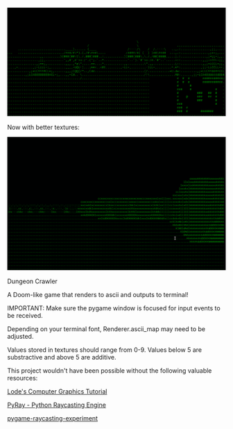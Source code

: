 ![Crawler preview](preview.gif)

Now with better textures:

![Crawler preview 2](preview2.gif)


Dungeon Crawler

A Doom-like game that renders to ascii and outputs to terminal!




IMPORTANT:
Make sure the pygame window is focused for input events to be received.

Depending on your terminal font, Renderer.ascii_map may need to be adjusted.

Values stored in textures should range from 0-9.  Values below 5 are
substractive and above 5 are additive.



This project wouldn't have been possible without the following valuable
resources:

[Lode's Computer Graphics Tutorial](https://lodev.org/cgtutor/raycasting.html)

[PyRay - Python Raycasting Engine](https://github.com/oscr/PyRay)

[pygame-raycasting-experiment](https://github.com/crobertsbmw/pygame-raycasting-experiment/blob/master/raycast.py)